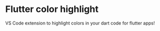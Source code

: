 # Flutter color highlight

VS Code extension to highlight colors in your dart code for flutter apps!